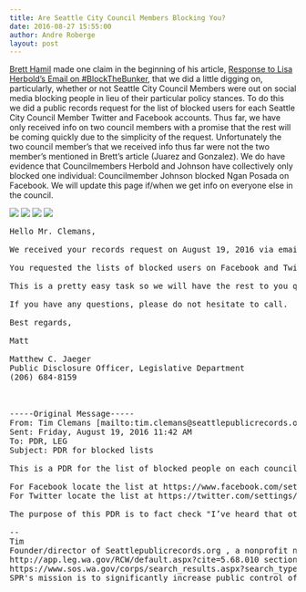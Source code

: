 ```yaml
---
title: Are Seattle City Council Members Blocking You?
date: 2016-08-27 15:55:00
author: Andre Roberge
layout: post
---
```

[Brett Hamil](http://bretthamil.tumblr.com/) made one claim in the beginning of his article, [Response to Lisa Herbold’s Email on #BlockTheBunker](http://bretthamil.tumblr.com/post/149180213486/response-to-lisa-herbolds-email-on), that we did a little digging on, particularly, whether or not Seattle City Council Members were out on social media blocking people in lieu of their particular policy stances.  To do this we did a public records request for the list of blocked users for each Seattle City Council Member Twitter and Facebook accounts.  Thus far, we have only received info on two council members with a promise that the rest will be coming quickly due to the simplicity of the request.  Unfortunately the two council member’s that we received info thus far were not the two member’s mentioned in Brett’s article (Juarez and Gonzalez).  We do have evidence that Councilmembers Herbold and Johnson have collectively only blocked one individual: Councilmember Johnson blocked Ngan Posada on Facebook.  We will update this page if/when we get info on everyone else in the council.  

<img src="https://raw.githubusercontent.com/seattlepublicrecords/seattlepublicrecords.github.io/master/records/Johnson%20FB%20Blocked%20Users.jpg" />
<img src="https://raw.githubusercontent.com/seattlepublicrecords/seattlepublicrecords.github.io/master/records/Johnson%20Twitter%20Blocked%20Users.jpg" />
<img src="https://raw.githubusercontent.com/seattlepublicrecords/seattlepublicrecords.github.io/master/records/Herbold%20FB%20Blocked%20Page.png" />
<img src="https://raw.githubusercontent.com/seattlepublicrecords/seattlepublicrecords.github.io/master/records/Herbold%20Twitter%20Blocked%20Page.png" />

<pre>
Hello Mr. Clemans,

We received your records request on August 19, 2016 via email.  Per RCW 42.56 we are responding.

You requested the lists of blocked users on Facebook and Twitter pages for each councilmember.  (please see your request below)  I have attached screen grabs for Councilmembers Herbold and Johnson.

This is a pretty easy task so we will have the rest to you quickly, no later than next Friday, September 2, 2016.  I hope to have them for you sooner.

If you have any questions, please do not hesitate to call.  My number is below.  Otherwise, enjoy your weekend.

Best regards,

Matt

Matthew C. Jaeger
Public Disclosure Officer, Legislative Department
(206) 684-8159



-----Original Message-----
From: Tim Clemans [mailto:tim.clemans@seattlepublicrecords.org]
Sent: Friday, August 19, 2016 11:42 AM
To: PDR, LEG <LEG.PDR@seattle.gov>
Subject: PDR for blocked lists

This is a PDR for the list of blocked people on each council member's Twitter and Facebook accounts to be emailed to me.

For Facebook locate the list at https://www.facebook.com/settings?tab=blocking
For Twitter locate the list at https://twitter.com/settings/blocked

The purpose of this PDR is to fact check "I’ve heard that other CMs (Juarez and Gonzalez) are blocking people on Facebook for even mentioning it." in http://bretthamil.tumblr.com/post/149180213486/response-to-lisa-herbolds-email-on

--
Tim
Founder/director of Seattlepublicrecords.org , a nonprofit news organization as defined by
http://app.leg.wa.gov/RCW/default.aspx?cite=5.68.010 section 5, see
https://www.sos.wa.gov/corps/search_results.aspx?search_type=simple&criteria=all&name_type=starts_with&name=&ubi=604-015-621
SPR's mission is to significantly increase public control of government agencies operating inside the City of Seattle by fully informing the public about the activities of those agencies and to facilitate public communication with those agencies.
</pre>
